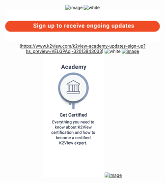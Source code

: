 <div align="center">

![image](https://github.com/k2view-academy/K2View-Academy/blob/master/articles/images/welcome_header.png)
![white](https://user-images.githubusercontent.com/61159307/80313423-849e7000-87f3-11ea-862d-40d569411a93.png)
![image](/articles/images/sign_up.png)(https://www.k2view.com/k2view-academy-updates-sign-up?hs_preview=VELGPAdj-32013843033)
![white](https://user-images.githubusercontent.com/61159307/80313423-849e7000-87f3-11ea-862d-40d569411a93.png)
[![image](https://user-images.githubusercontent.com/61159307/80313146-d47c3780-87f1-11ea-9028-69e025a602a2.png)](/articles/README.md)[![image](/articles/images/Academy.png)](/academy/README.md)[![image](https://user-images.githubusercontent.com/61159307/80313153-dba34580-87f1-11ea-90ca-aa5f9495d980.png)](https://github.com/k2view-academy/K2View-Academy/issues?q=is%3Aissue+is%3Aclosed)


</div>
